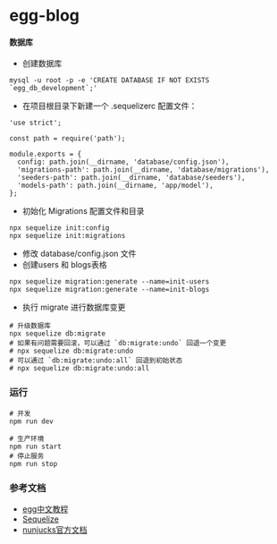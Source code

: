 # egg-blog

#### 数据库
- 创建数据库
```
mysql -u root -p -e 'CREATE DATABASE IF NOT EXISTS `egg_db_development`;'
```
- 在项目根目录下新建一个 .sequelizerc 配置文件：
```
'use strict';

const path = require('path');

module.exports = {
  config: path.join(__dirname, 'database/config.json'),
  'migrations-path': path.join(__dirname, 'database/migrations'),
  'seeders-path': path.join(__dirname, 'database/seeders'),
  'models-path': path.join(__dirname, 'app/model'),
};
```
- 初始化 Migrations 配置文件和目录
```
npx sequelize init:config
npx sequelize init:migrations
```
- 修改 database/config.json 文件
- 创建users 和 blogs表格
```
npx sequelize migration:generate --name=init-users
npx sequelize migration:generate --name=init-blogs
```
- 执行 migrate 进行数据库变更
```
# 升级数据库
npx sequelize db:migrate
# 如果有问题需要回滚，可以通过 `db:migrate:undo` 回退一个变更
# npx sequelize db:migrate:undo
# 可以通过 `db:migrate:undo:all` 回退到初始状态
# npx sequelize db:migrate:undo:all
```
### 运行
```
# 开发
npm run dev

# 生产环境
npm run start
# 停止服务
npm run stop
```

### 参考文档
- [egg中文教程](https://eggjs.org/zh-cn/tutorials/index.html)
- [Sequelize](https://eggjs.org/zh-cn/tutorials/sequelize.html)
- [nunjucks官方文档](https://mozilla.github.io/nunjucks/cn/getting-started.html)